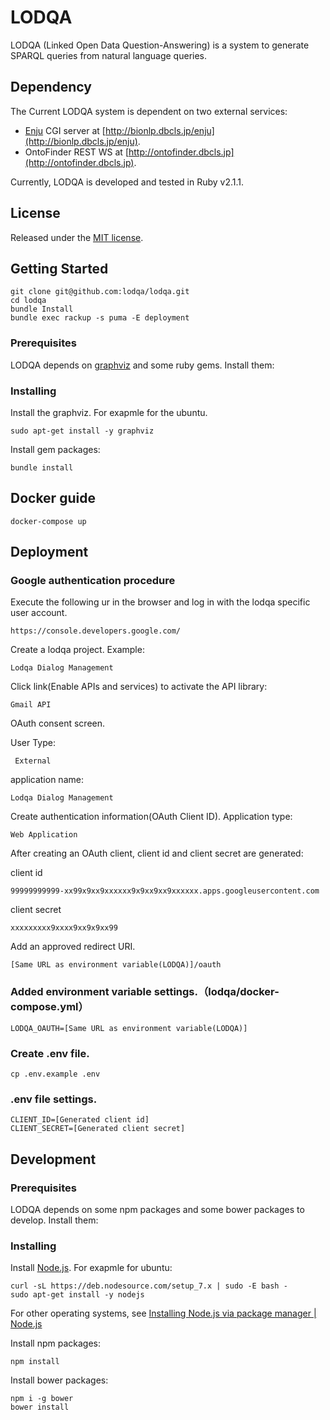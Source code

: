 LODQA
=============
LODQA (Linked Open Data Question-Answering) is a system to generate SPARQL queries from natural language queries.


Dependency
----------
The Current LODQA system is dependent on two external services:

- [Enju](http://kmcs.nii.ac.jp/enju/) CGI server at [http://bionlp.dbcls.jp/enju](http://bionlp.dbcls.jp/enju).
- OntoFinder REST WS at [http://ontofinder.dbcls.jp](http://ontofinder.dbcls.jp).

Currently, LODQA is developed and tested in Ruby v2.1.1.


License
-------
Released under the [MIT license](http://opensource.org/licenses/MIT).

## Getting Started

```
git clone git@github.com:lodqa/lodqa.git
cd lodqa
bundle Install
bundle exec rackup -s puma -E deployment
```

### Prerequisites

LODQA depends on [graphviz](http://www.graphviz.org/) and some ruby gems.
Install them:

### Installing

Install the graphviz.
For exapmle for the ubuntu.

```
sudo apt-get install -y graphviz
```

Install gem packages:

```
bundle install
```

## Docker guide

```
docker-compose up
```

## Deployment

### Google authentication procedure

Execute the following ur in the browser and log in with the lodqa specific user account.
```
https://console.developers.google.com/
```

Create a lodqa project.
Example:
```
Lodqa Dialog Management
```

Click link(Enable APIs and services) to activate the API library:
 ```
 Gmail API
 ```

OAuth consent screen.

User Type:
```
 External
```
application name:
```
Lodqa Dialog Management
```

Create authentication information(OAuth Client ID).
Application type:
```
Web Application
```
After creating an OAuth client, client id and client secret are generated:

client id
```
99999999999-xx99x9xx9xxxxxx9x9xx9xx9xxxxxx.apps.googleusercontent.com
```
client secret
```
xxxxxxxxx9xxxx9xx9x9xx99
```

Add an approved redirect URI.
```
[Same URL as environment variable(LODQA)]/oauth
```

### Added environment variable settings.（lodqa/docker-compose.yml）
```
LODQA_OAUTH=[Same URL as environment variable(LODQA)]
```

### Create .env file.
```
cp .env.example .env
```

### .env file settings.
```
CLIENT_ID=[Generated client id]
CLIENT_SECRET=[Generated client secret]
```

## Development

### Prerequisites

LODQA depends on some npm packages and some bower packages to develop.
Install them:

### Installing
Install [Node.js](https://nodejs.org). For exapmle for ubuntu:

```
curl -sL https://deb.nodesource.com/setup_7.x | sudo -E bash -
sudo apt-get install -y nodejs
```

For other operating systems, see [Installing Node.js via package manager | Node.js](https://nodejs.org/en/download/package-manager/#debian-and-ubuntu-based-linux-distributions)

Install npm packages:

```
npm install
```

Install bower packages:
```
npm i -g bower
bower install
```
